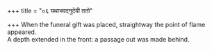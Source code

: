 +++
title = "०६ यथाभवदनुदेयी ततो"

+++
When the funeral gift was placed, straightway the point of flame appeared.  
     A depth extended in the front: a passage out was made behind.